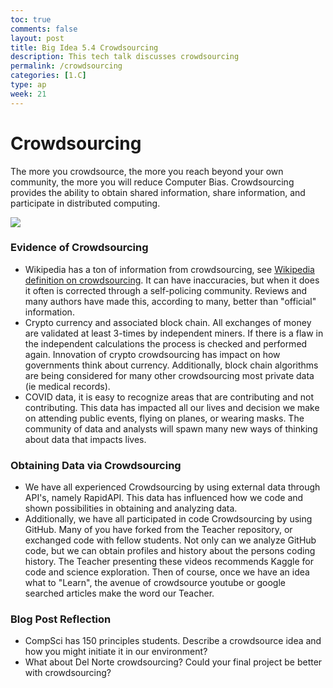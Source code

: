 ```yaml
---
toc: true
comments: false
layout: post
title: Big Idea 5.4 Crowdsourcing
description: This tech talk discusses crowdsourcing
permalink: /crowdsourcing
categories: [1.C]
type: ap
week: 21
---
```


# Crowdsourcing
The more you crowdsource, the more you reach beyond your own community, the more you will reduce Computer Bias.  Crowdsourcing provides the ability to obtain shared information, share information, and participate in distributed computing.

![]({{site.baseurl}}/images/crowdsourcing.jpeg)


### Evidence of Crowdsourcing
* Wikipedia has a ton of information from crowdsourcing, see [Wikipedia definition on crowdsourcing](https://en.wikipedia.org/wiki/Crowdsourcing).  It can have inaccuracies, but when it does it often is corrected through a self-policing community.  Reviews and many authors have made this, according to many, better than "official" information.
* Crypto currency and associated block chain.  All exchanges of money are validated at least 3-times by independent miners.  If there is a flaw in the independent calculations the process is checked and performed again.  Innovation of crypto crowdsourcing has impact on how governments think about currency.   Additionally, block chain algorithms are being considered for many other crowdsourcing most private data (ie medical records).
* COVID data, it is easy to recognize areas that are contributing and not contributing.   This data has impacted all our lives and decision we make on attending public events, flying on planes, or wearing masks.  The community of data and analysts will spawn many new ways of thinking about data that impacts lives.  

### Obtaining Data via Crowdsourcing
* We have all experienced Crowdsourcing by using external data through API's, namely RapidAPI.  This data has influenced how we code and shown possibilities in obtaining and analyzing data.
* Additionally, we have all participated in code Crowdsourcing by using GitHub.  Many of you have forked from the Teacher repository, or exchanged code with fellow students.  Not only can we analyze GitHub code, but we can obtain profiles and history about the persons coding history.  The Teacher presenting these videos recommends Kaggle for code and science exploration.  Then of course, once we have an idea what to "Learn", the avenue of crowdsource youtube or google searched articles make the word our Teacher.  

### Blog Post Reflection 
* CompSci has 150 principles students.  Describe a crowdsource idea and how you might initiate it in our environment?  
* What about Del Norte crowdsourcing?  Could your final project be better with crowdsourcing?